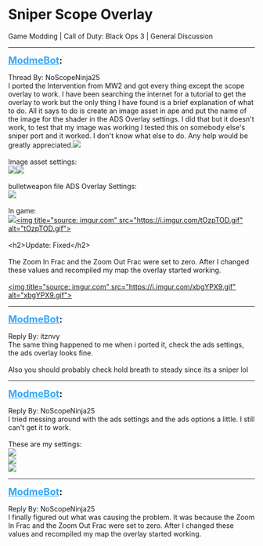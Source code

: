 # Sniper Scope Overlay
Game Modding | Call of Duty: Black Ops 3 | General Discussion

---
<strong style="font-size: 1.4em;"><span style="text-decoration: underline;text-decoration-color: #34a7f9;"><span style="color:#34a7f9;">ModmeBot</span></span>:</strong>

<p>Thread By: NoScopeNinja25<br />I ported the Intervention from MW2 and got every thing except the scope overlay to work.  I have been searching the internet for a tutorial to get the overlay to work but the only thing I have found is a brief explanation of what to do.  All it says to do is create an image asset in ape and put the name of the image for the shader in the ADS Overlay settings.  I did that but it doesn&#39;t work, to test that my image was working I tested this on somebody else&#39;s sniper port and it worked.  I don&#39;t know what else to do.  Any help would be greatly appreciated.<img style="max-width: 500px;" src="https://i.imgur.com/tOzpTOD.gifv"><br /> <br />Image asset settings:<br /><img style="max-width: 500px;" src="https://imgur.com/rHp7Mp5"><img style="max-width: 500px;" src="https://i.imgur.com/l2cavqq.jpg"><br /> <br />bulletweapon file ADS Overlay Settings:<br /><img style="max-width: 500px;" src="https://i.imgur.com/8dyUEt9.jpg"><br /> <br />In game:<br /><img style="max-width: 500px;" src="https://i.imgur.com/tOzpTOD.gifv"><a href="https://imgur.com/tOzpTOD">&lt;img title=&quot;source: imgur.com&quot; src=&quot;https://i.imgur.com/tOzpTOD.gif&quot; alt=&quot;tOzpTOD.gif&quot;&gt;</a><br /> <br />&lt;h2&gt;Update: Fixed&lt;/h2&gt;<br /> <br />The Zoom In Frac and the Zoom Out Frac were set to zero.  After I changed these values and recompiled my map the overlay started working.<br /> <br /><a href="https://imgur.com/xbgYPX9">&lt;img title=&quot;source: imgur.com&quot; src=&quot;https://i.imgur.com/xbgYPX9.gif&quot; alt=&quot;xbgYPX9.gif&quot;&gt;</a></p>

---
<strong style="font-size: 1.4em;"><span style="text-decoration: underline;text-decoration-color: #34a7f9;"><span style="color:#34a7f9;">ModmeBot</span></span>:</strong>

<p>Reply By: itznvy<br />The same thing happened to me when i ported it, check the ads settings, the ads overlay looks fine.<br /> <br />Also you should probably check hold breath to steady since its a sniper lol</p>

---
<strong style="font-size: 1.4em;"><span style="text-decoration: underline;text-decoration-color: #34a7f9;"><span style="color:#34a7f9;">ModmeBot</span></span>:</strong>

<p>Reply By: NoScopeNinja25<br />I tried messing around with the ads settings and the ads options a little.  I still can&#39;t get it to work.<br /> <br />These are my settings:<br /><img style="max-width: 500px;" src="https://i.imgur.com/rPaxkTC.jpg"><br /><img style="max-width: 500px;" src="https://i.imgur.com/nOR4WZR.jpg"><br /><img style="max-width: 500px;" src="https://i.imgur.com/W1JZV7v.jpg"></p>

---
<strong style="font-size: 1.4em;"><span style="text-decoration: underline;text-decoration-color: #34a7f9;"><span style="color:#34a7f9;">ModmeBot</span></span>:</strong>

<p>Reply By: NoScopeNinja25<br />I finally figured out what was causing the problem.  It was because the Zoom In Frac and the Zoom Out Frac were set to zero.  After I changed these values and recompiled my map the overlay started working.</p>
